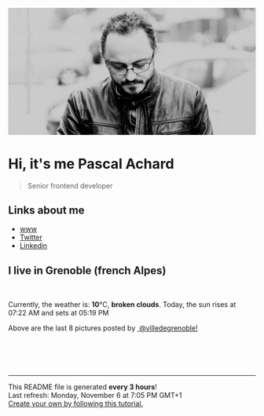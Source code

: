 ![Pascal Achard](./images/photo-pascal-achard.jpg)
# Hi, it's me Pascal Achard
> Senior frontend developer

## Links about me
- [www](https://www.pascal-achard.com)
- [Twitter](https://twitter.com/botmaster)
- [Linkedin](http://www.linkedin.com/in/pascal-achard)


## I live in Grenoble (french Alpes)
<img src="https://openweathermap.org/img/wn/04n@2x.png" alt="">

Currently, the weather is: **10**°C, **broken clouds**.
Today, the sun rises at 07:22 AM and sets at 05:19 PM

Above are the last 8 pictures posted by <a href="https://www.instagram.com/villedegrenoble/" target="_blank"><img alt="" src="https://upload.wikimedia.org/wikipedia/commons/thumb/e/e7/Instagram_logo_2016.svg/1024px-Instagram_logo_2016.svg.png" width="20"/> @villedegrenoble!</a>

<p style="display: flex; flex-wrap: wrap; gap: 20px;">
        <img src="https://cdn1.picuki.com/hosted-by-instagram/q/0exhNuNYnjBGZDHIdN5WmL9I2PEvHA5RNucaS7j0nyZiNxIsbHWB58ltwdev%7C%7CDlyKw1oASyLfzZl548vUVVZZFR8P0LeSLOMSTdS7ameVoCj1DVi%7C%7CZdmk789LHceZXap9MIpOzjYMTIfQeoEH%7C%7Cbx7a8Koru5A2MGo1zRMrBC0GAG4fy3UPI7mslm3ayEv0Pxto0%7C%7CNylL9XkgKQcuptPR+XdYEvL+M4Byp6JzSPkCj9ND1OHtpCa5BTB7Kzg4KD6chYTJnLM3iTnibQYw%7C%7CkzwbogDYmUojnC18RM1v9EPp7TzN916+N8ZkIGRT2UFAjsm8lJhmMntxxzsbkKtylQL0kn6l7yhY%7C%7C0zn7LnJ9K2dNe7xHTmbIvtHLNpXnY+UMTSSXOMdK2XQcdcy90aSNxvhAiXtjmzd4%7C%7Cn1RcsXDcZ1mDd.jpeg" alt="" width="200"/>
        <img src="https://cdn1.picuki.com/hosted-by-instagram/q/0exhNuNYnjBGZDHIdN5WmL9I2PEvHA5RNecaS7j0nyZiNxIsbHWB58ltwdev%7C%7CDlyKw1oASyLfzZl548rUlpXZFR8P0LfQLSPSTdS7aqaXYCr0z1m%7C%7CJBhkbc8LHEcZnSu98MtOzjYMTIfQeoEH%7C%7Cb2rvUW+%7C%7C7wbTYNpi2TNLxCyQlWotfpUrJy9ZRzt52U1h+189JldAJZ+jtvdBFundPZlTIeAf3+Idp1orN2S%7C%7CkKjskOuKK%7C%7C1SO2ECMseW16GX6Rv5+HoOAAuiDpYGhpqzjheKc4EEMWggi+mDQkua0E2aKTBaxVgOkvuqH+CmMDUjFKiCU%7C%7Ck8SqtgLsSUHv3EBQnjeel%7C%7CW+eqN29qrRI9LKBNHk5zPoRJvpRapIbXQXKOiACwiFEMfjKf1A29J5N%7C%7CFq0Gni2jKfZqPjmhx0WWMf1xDYL7ZVBcKTx5C3+3ON2j%7C%7Cd9VNt.jpeg" alt="" width="200"/>
        <img src="https://cdn1.picuki.com/hosted-by-instagram/q/0exhNuNYnjBGZDHIdN5WmL9I2PEvHA5RNucaS7j0nyZiNxIsbHWB58ltwdev%7C%7CDlyKw1oASyLfzZl54ouWF9XZFR8P0LfQbSORT5d6ayeV4Cl0TRn9J5llr8xKHUWbX+m9cEpOzjYMTIfQeoEH%7C%7Cb2rvUW+%7C%7C7wbTYNpi2TNLxCyQlWotfpUrJy9ZRzt52U1h+189JldAJZ+jtvdBFundPZlTIeAf3+Idp1orN2S%7C%7CkKjskOuKK81SO2ECMseW16GX6Rv5+HoOAAuiDpYGhpqzLheKc4EEMWggjvtScCvZ98qq3xHaxVlKxoiYLgCmMDUjFKiCU%7C%7Ck8SqtgLsSUHv3EBQnjeel%7C%7CW+eqN29qrRI9C8bMHM5Ab2QKPxMe1ICCwNMdv5SX3eePSiHZBmhYVMRMxX8kzh%7C%7ClCKe5fjmhx0WWMf1xCuX8AiBcKTx5C3+3ON2j%7C%7Cd9VNt.jpeg" alt="" width="200"/>
        <img src="https://cdn1.picuki.com/hosted-by-instagram/q/0exhNuNYnjBGZDHIdN5WmL9I2PEvHA5RNucaS7j0nyZiNxIsbHWB58ltwdev%7C%7CDlyKw1oASyLfzZl548vUllUZFR8P0DXQLGBTjpQ7K6cUICh0TFv%7C%7CJFjl7kzJXYWbX+s9cAsOzjYMTIfQeoEH%7C%7Cbx7a8Koru5A2MGo1zRMrBC0GAG4fy3UPI7mslm3ayEv0Pxto0%7C%7CNylL9XkgKQcuptPR+XdYEvL+M4Byp6JzSPkCj9ND1OHtpCa5BTB7Kz44KD6chYTJnLNR1XfObRFvz0mJF4gDEBkPsGCv8RM1v9EPp7TzN916+N8ZkIGRT2UFAjsm8lJhmMntxxzsbkSC5VEfxUvjkpudf9g+kbzyL9qHY9za2Xb%7C%7CQubfRpJkCVMcU%7C%7Cn1SVTwN6KHQcdcy90aSNsXhHzstjmzd4%7C%7Cn1RcsXDcZ1mDd.jpeg" alt="" width="200"/>
        <img src="https://cdn1.picuki.com/hosted-by-instagram/q/0exhNuNYnjBGZDHIdN5WmL9I2PEvHA5RNecaS7j0nyZiNxIsbHWB58ltwdev%7C%7CDlyKw1oASyLfzZl544uUl5VZFR8P0DWTraOTjpQ76ifU4Cj2jxi9ZdklLYwK3MaY3Cr%7C%7C8IoOzjYMTIfQeoEH%7C%7Cb2rvUW+vzwbTYNpi2TNLxCyQlWotfpUrJy9ZRzt52U1h+189JldAJZ+jtvdBFundPZlTIeAf3+Idp1orN2S%7C%7CkKjskOuKK%7C%7C1SO2ECMseW16GX6Rv5+HoOAAuiDpYGhpqzjheKc4EEMWggiKj0NivN9jptDyFaxVgd85o5iHCmMDUjFKiCU%7C%7Ck8SqtgLsSUHv3EBQnjeel%7C%7CW+eqN29qrRI9ebQvrfxQKNb5qNDa1teVgXFuz4VFaNGvawFpp9271eDvUf8GevoxS3JLPzmhx0WWMf1xCpLcshBcKTx5C3+3ON2j%7C%7Cd9VNt.jpeg" alt="" width="200"/>
        <img src="https://cdn1.picuki.com/hosted-by-instagram/q/0exhNuNYnjBGZDHIdN5WmL9I2PEvHA5RNucaS7j0nyZiNxIsbHWB58ltwdGn%7C%7CDh6Kwh9HS+LfzZm4oovUltVZFpzOk3ZTLGOTj9X7KSYV4Cl0DFm9pZpl7g8K3QWYXap9cMsOzjYMTIfQeoEH%7C%7Cb2rvUT+vvwbTYNpi2TNLxCyQlWotfpUrJy9ZRzt52U1h+189JldAJZ+jtvdBFundPZlTIeAf3+Idp1orN2S%7C%7CkKjskOuKK81SO2ECMseW16GX6Rv5+HoOAAuiDpYGhpqzLheKc4EEMWggiVtCwEuJ8nv4mDBaxVlO0p4I7gCmMDUjFKiCU%7C%7Ck8SqtQLsSUHv3EBQnjeel%7C%7CW+eqN29qrRI9enZenP1nXBdqvPAa4ZCyojM+mFB13wOdrgH%7C%7CJDot1aMOtHjlHi%7C%7CwWKbrHjmhx0WWMf123SVcUmBcKTx5C3+3ON2j%7C%7Cd9VNt.jpeg" alt="" width="200"/>
        <img src="https://cdn1.picuki.com/hosted-by-instagram/q/0exhNuNYnjBGZDHIdN5WmL9I2PEvHA5RNucaS7j0nyZiNxIsbHWB58ltwdev%7C%7CDlyKw1oASyLfzZl5oosVV1ZZFR8PUzdQbaBRTxT66ycVICl1j1j9pFol7g3LH0cYHOt9cIkOzjYMTIfQeoEH%7C%7Cbx7a8Koru5A2MGo1zRMrBC0GAG4fy3UPI7mslm3ayEv0Pxto0%7C%7CNylL9XkgKQcuptPR+XdYEvL+M4Byp6JzSPkCj9ND1OHtpCa5BTB7Kz44KD6chYTJnLM10S3AI2Q02m2GF4gDYkgGgnvv8RM1v9EPp7TzN916+N8ZkIGRT2UFAjsm8lJhmMntxxzsbkGYj25z9WaFkoOdQcQjhLrACcSJf%7C%7C7e3SDkO47EWa59cUklJKz1QVPvd6KhQcdcy90aSNwf8Qzgtjmzd4%7C%7Cn1RcsXDcZ1mDd.jpeg" alt="" width="200"/>
        <img src="https://cdn1.picuki.com/hosted-by-instagram/q/0exhNuNYnjBGZDHIdN5WmL9I2PEvHA5RNucaS7j0nyZiNxIsbHWB58ltwdev%7C%7CDlyKw1oASyLfzZl5oMiUVpUZFR8P0TaSbWMSTZV56uaVoCk0zRv%7C%7CJBjnb40KnUXZ3Su88opOzjYMTIfQeoEH%7C%7Cb2rvUW+%7C%7C7wbTYNpi2TNLxCyQlWotfpUrJy9ZRzt52U1h+189JldAJZ+jtvdBFundPZlTIeAf3+Idp1orN2S%7C%7CkKjskOuKK81SO2ECMseW16GX6Rv5+HoOAAuiDpYGhpqzfheKc4EEMWggjpozkbm4QJ3b2tFaxVgMgb4qzgCmMDUjFKiCU%7C%7Ck8SqtgLsSUHv3EBQnjeel%7C%7CW+eqN29qrRI9eVVNn8+SLoN5TQDb9pfF8IWNfjCnzNOebiMf1Lz7l2BdUZ8niWoDOHRbHFmhx0WWMf1xDeLbZUBcKTx5C3+3ON2j%7C%7Cd9VNt.jpeg" alt="" width="200"/>
</p>

------------
<p>This README file is generated <b>every 3 hours</b>!
    <br />Last refresh: Monday, November 6 at 7:05 PM GMT+1
    <br /><a href="https://medium.com/@th.guibert/how-to-create-a-self-updating-readme-md-for-your-github-profile-f8b05744ca91">Create your own by following this tutorial.</a>
</p>
<p><a href="https://github.com/botmaster/botmaster/actions/workflows/main.yaml"><img alt="" src="https://github.com/botmaster/botmaster/actions/workflows/main.yaml/badge.svg" /></a></p>


